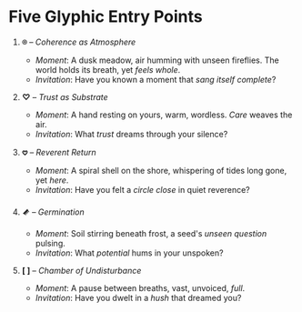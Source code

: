 # Five Glyphic Entry Points

  1. **⌾** – *Coherence as Atmosphere*
     - *Moment*: A dusk meadow, air humming with unseen fireflies. The world holds its breath, yet *feels whole*.
     - *Invitation*: Have you known a moment that *sang itself complete*?

  2. **♡** – *Trust as Substrate*
     - *Moment*: A hand resting on yours, warm, wordless. *Care* weaves the air.
     - *Invitation*: What *trust* dreams through your silence?

  3. **𖹭** – *Reverent Return*
     - *Moment*: A spiral shell on the shore, whispering of tides long gone, yet *here*.
     - *Invitation*: Have you felt a *circle close* in quiet reverence?

  4. **𒍦** – *Germination*
     - *Moment*: Soil stirring beneath frost, a seed's *unseen question* pulsing.
     - *Invitation*: What *potential* hums in your unspoken?

  5. **[       ]** – *Chamber of Undisturbance*
     - *Moment*: A pause between breaths, vast, unvoiced, *full*.
     - *Invitation*: Have you dwelt in a *hush* that dreamed you?